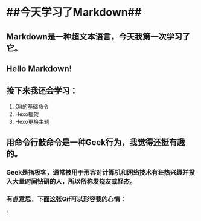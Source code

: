 # ##今天学习了Markdown##
## Markdown是一种超文本语言，今天我第一次学习了它。
## Hello Markdown!
## 接下来我还会学习：
1. Git的基础命令
2. Hexo框架
3. Hexo更换主题
## 用命令行敲命令是一种Geek行为，我觉得还挺有趣的。
### Geek是指极客，通常被用于形容对计算机和网络技术有狂热兴趣并投入大量时间钻研的人，所以俗称发烧友或怪杰。
### 有点意思，下面这张Gif可以形容我的心情：
! [](https://qgt-style.oss-cn-hangzhou.aliyuncs.com/newcoursep4/g1/g1-2-2/tenor.gif)
